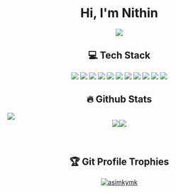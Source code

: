 <h1 align="center">Hi, I'm Nithin</h1>
<p align="center">
  <a href="https://github.com/DenverCoder1/readme-typing-svg">
    <img src="https://readme-typing-svg.herokuapp.com?lines=Information+Technology+Student;Aspiring Data Analyst;Always%20learning&center=true&width=500&height=50">
  </a>
</p>

<h2 style="text-align: center;">💻 Tech Stack </h2>
<p style="text-align: center;">
  <img src="https://img.shields.io/badge/c-%2300599C.svg?style=for-the-badge&logo=c&logoColor=white">
  <img src="https://img.shields.io/badge/css3-%231572B6.svg?style=for-the-badge&logo=css3&logoColor=white">
  <img src="https://img.shields.io/badge/dart-%230175C2.svg?style=for-the-badge&logo=dart&logoColor=white">
  <img src="https://img.shields.io/badge/html5-%23E34F26.svg?style=for-the-badge&logo=html5&logoColor=white">
  <img src="https://img.shields.io/badge/javascript-%23323330.svg?style=for-the-badge&logo=javascript&logoColor=%23F7DF1E">
  <img src="https://img.shields.io/badge/php-%23777BB4.svg?style=for-the-badge&logo=php&logoColor=white">
  <img src="https://img.shields.io/badge/python-3670A0?style=for-the-badge&logo=python&logoColor=ffdd54">
  <img src="https://img.shields.io/badge/jquery-%230769AD.svg?style=for-the-badge&logo=jquery&logoColor=white">
  <img src="https://img.shields.io/badge/apache-%23D42029.svg?style=for-the-badge&logo=apache&logoColor=white">
  <img src="https://img.shields.io/badge/mysql-%2300f.svg?style=for-the-badge&logo=mysql&logoColor=white">
  <img src="https://img.shields.io/badge/Linux-FCC624?style=for-the-badge&logo=linux&logoColor=black">
</p>

<h2 style="text-align: center;">🔥 Github Stats</h2>
 <img src="https://github-readme-stats.vercel.app/api/top-langs/?username=Underemployed&theme=algolia&hide_border=false&include_all_commits=true&count_private=true&layout=compact" style="max-width: 100%;">
<div style="display: flex; flex-wrap: wrap; justify-content: center;">
    <br><img src="https://github-readme-stats.vercel.app/api?username=Underemployed&theme=algolia&hide_border=false&include_all_commits=true&count_private=true" style="max-width: 100%;"></br>
 <br> <img src="https://github-readme-streak-stats.herokuapp.com/?user=Underemployed&theme=algolia&hide_border=false" style="max-width: 100%;"><br/>
 
</div>

<br>

<h2 style="text-align: center;">🏆 Git Profile Trophies</h2>
<p align="center">
  <a href="https://github.com/ryo-ma/github-profile-trophy">
    <img src="https://github-profile-trophy.vercel.app/?username=Underemployed&layout=compact&theme=algolia" alt="asimkymk">
  </a>
</p>
